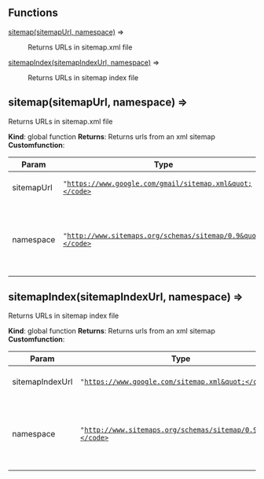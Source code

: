 ## Functions

<dl>
<dt><a href="#sitemap">sitemap(sitemapUrl, namespace)</a> ⇒</dt>
<dd><p>Returns URLs in sitemap.xml file</p>
</dd>
<dt><a href="#sitemapIndex">sitemapIndex(sitemapIndexUrl, namespace)</a> ⇒</dt>
<dd><p>Returns URLs in sitemap index file</p>
</dd>
</dl>

<a name="sitemap"></a>

## sitemap(sitemapUrl, namespace) ⇒
Returns URLs in sitemap.xml file

**Kind**: global function
**Returns**: Returns urls <loc> from an xml sitemap
**Customfunction**:

| Param | Type | Description |
| --- | --- | --- |
| sitemapUrl | <code>&quot;https://www.google.com/gmail/sitemap.xml&quot;</code> | REQUIRED The url of the sitemap |
| namespace | <code>&quot;http://www.sitemaps.org/schemas/sitemap/0.9&quot;</code> | REQUIRED Look at the source of the xml sitemap, look for the xmlns value |

<a name="sitemapIndex"></a>

## sitemapIndex(sitemapIndexUrl, namespace) ⇒
Returns URLs in sitemap index file

**Kind**: global function
**Returns**: Returns urls <loc> from an xml sitemap
**Customfunction**:

| Param | Type | Description |
| --- | --- | --- |
| sitemapIndexUrl | <code>&quot;https://www.google.com/sitemap.xml&quot;</code> | REQUIRED The url of the sitemap |
| namespace | <code>&quot;http://www.sitemaps.org/schemas/sitemap/0.9&quot;</code> | REQUIRED Look at the source of the xml sitemap, look for the xmlns value |
